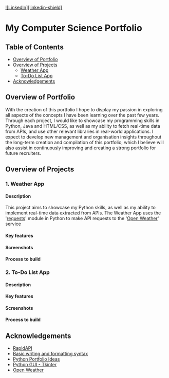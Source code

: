 [![LinkedIn][linkedin-shield]][linkedin-url]

# My Computer Science Portfolio

## Table of Contents
- [Overview of Portfolio](#Overview-of-Portfolio)
- [Overview of Projects](#Overview-of-Projects)
  - [Weather App](#Weather-App)
  - [To-Do List App](#To-Do-List-App)
- [Acknowledgements](#Acknowledgements)

## Overview of Portfolio
With the creation of this portfolio I hope to display my passion in exploring all aspects of the concepts I have been learning over the past few years. Through each project, I would like to showcase my programming skills in Python, Java and HTML/CSS, as well as my ability to fetch real-time data from APIs, and use other relevant libraries in real-world applications.
I expect to develop new management and organisation insights throughout the long-term creation and compilation of this portfolio, which I believe will also assist in continuously improving and creating a strong portfolio for future recruiters.

## Overview of Projects

### 1. Weather App
#### Description
This project aims to showcase my Python skills, as well as my ability to implement real-time data extracted from APIs. The Weather App uses the '[requests](https://pypi.org/project/requests/)' module in Python to make API requests to the '[Open Weather](https://rapidapi.com/worldapi/api/open-weather13/)' service
#### Key features
#### Screenshots
#### Process to build

### 2. To-Do List App
#### Description
#### Key features
#### Screenshots
#### Process to build

## Acknowledgements
- [RapidAPI](https://rapidapi.com/hub)
- [Basic writing and formatting syntax](https://docs.github.com/en/get-started/writing-on-github/getting-started-with-writing-and-formatting-on-github/basic-writing-and-formatting-syntax#links)
- [Python Portfolio Ideas](https://www.altcademy.com/blog/29-python-portfolio-ideas-to-showcase-your-skills/)
- [Python GUI - Tkinter](https://www.geeksforgeeks.org/python-gui-tkinter/)
- [Open Weather](https://rapidapi.com/worldapi/api/open-weather13/)

<!-- LINKS -->
[linkedin-url]: www.linkedin.com/in/kyra-dunning
